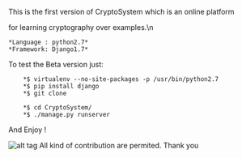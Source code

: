 This is the first version of CryptoSystem which is an online platform

for learning cryptography over examples.\n
```
*Language : python2.7*
*Framework: Django1.7*
```

To test the  Beta version just:
```
 	*$ virtualenv --no-site-packages -p /usr/bin/python2.7
	*$ pip install django
	*$ git clone 
```
```
	*$ cd CryptoSystem/
	*$ ./manage.py runserver
```
And Enjoy !

![alt tag](http://img15.hostingpics.net/pics/470956securitalk.png)
All kind of contribution are permited. Thank you
